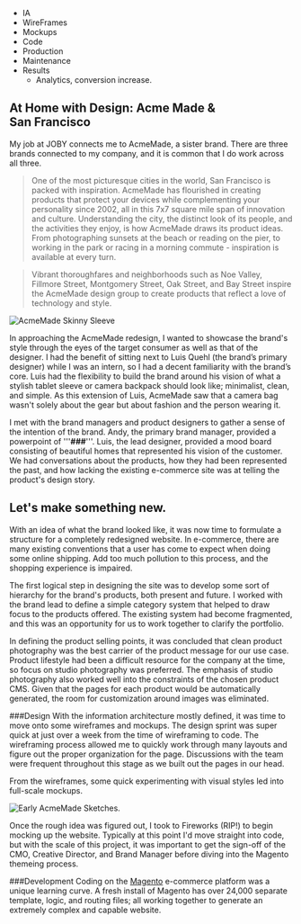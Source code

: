 * IA
* WireFrames
* Mockups
* Code
* Production
* Maintenance
* Results
  * Analytics, conversion increase.


## At Home with Design: Acme Made & San&nbsp;Francisco

My job at JOBY connects me to AcmeMade, a sister brand.  There are three brands connected to my company, and it is common that I do work across all three.

> One of the most picturesque cities in the world, San Francisco is packed with inspiration. AcmeMade has flourished in creating products that protect your devices while complementing your personality since 2002, all in this 7x7 square mile span of innovation and culture. Understanding the city, the distinct look of its people, and the activities they enjoy, is how AcmeMade draws its product ideas. From photographing sunsets at the beach or reading on the pier, to working in the park or racing in a morning commute - inspiration is available at every turn.

> Vibrant thoroughfares and neighborhoods such as Noe Valley, Fillmore Street, Montgomery Street, Oak Street, and Bay Street inspire the AcmeMade design group to create products that reflect a love of technology and style.

![AcmeMade Skinny Sleeve](http://joeyhiller.elasticbeanstalk.com/images/project/acmemade/SkinnySleeveHome.jpg "AcmeMade Skinny Sleeve")

In approaching the AcmeMade redesign, I wanted to showcase the brand's style through the eyes of the target consumer as well as that of the designer. I had the benefit of sitting next to Luis Quehl (the brand’s primary designer) while I was an intern, so I had a decent familiarity with the brand’s core. Luis had the flexibility to build the brand around his vision of what a stylish tablet sleeve or camera backpack should look like; minimalist, clean, and simple. As this extension of Luis, AcmeMade saw that a camera bag wasn't solely about the gear but about fashion and the person wearing it.

I met with the brand managers and product designers to gather a sense of the intention of the brand. Andy, the primary brand manager, provided a powerpoint of '''**###**'''. Luis, the lead designer, provided a mood board consisting of beautiful homes that represented his vision of the customer. We had conversations about the products, how they had been represented the past, and how lacking the existing e-commerce site was at telling the product's design story.

## Let's make something new.
With an idea of what the brand looked like, it was now time to formulate a structure for a completely redesigned website.
In e-commerce, there are many existing conventions that a user has come to expect when doing some online shipping. Add too much pollution to this process, and the shopping experience is impaired.

The first logical step in designing the site was to develop some sort of hierarchy for the brand's products, both present and future. I worked with the brand lead to define a simple category system that helped to draw focus to the products offered. The existing system had become fragmented, and this was an opportunity for us to work together to clarify the portfolio.

In defining the product selling points, it was concluded that clean product photography was the best carrier of the product message for our use case. Product lifestyle had been a difficult resource for the company at the time, so focus on studio photography was preferred.
The emphasis of studio photography also worked well into the constraints of the chosen product CMS. Given that the pages for each product would be automatically generated, the room for customization around images was eliminated.

###Design
With the information architecture mostly defined, it was time to move onto some wireframes and mockups. The design sprint was super quick at just over a week from the time of wireframing to code. The wireframing process allowed me to quickly work through many layouts and figure out the proper organization for the page. Discussions with the team were frequent throughout this stage as we built out the pages in our head.

From the wireframes, some quick experimenting with visual styles led into full-scale mockups.

![Early AcmeMade Sketches.](http://joeyhiller.elasticbeanstalk.com/images/project/acmemade/projectImage.jpg "Early AcmeMade Sketches.")

Once the rough idea was figured out, I took to Fireworks (RIP!) to begin mocking up the website. Typically at this point I'd move straight into code, but with the scale of this project, it was important to get the sign-off of the CMO, Creative Director, and Brand Manager before diving into the Magento themeing process.

###Development
Coding on the [Magento](magento.com) e-commerce platform was a unique learning curve. A fresh install of Magento has over 24,000 separate template, logic, and routing files; all working together to generate an extremely complex and capable website.
